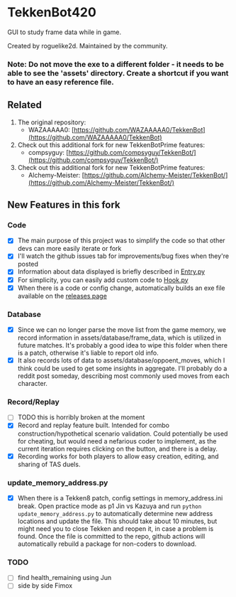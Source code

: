# TekkenBot420

GUI to study frame data while in game.

Created by roguelike2d. Maintained by the community.

### Note: Do not move the exe to a different folder - it needs to be able to see the 'assets' directory. Create a shortcut if you want to have an easy reference file.

## Related

1. The original repository:
   - WAZAAAAA0: [https://github.com/WAZAAAAA0/TekkenBot](https://github.com/WAZAAAAA0/TekkenBot)
2. Check out this additional fork for new TekkenBotPrime features:
   - compsyguy: [https://github.com/compsyguy/TekkenBot/](https://github.com/compsyguy/TekkenBot/)
3. Check out this additional fork for new TekkenBotPrime features:
   - Alchemy-Meister: [https://github.com/Alchemy-Meister/TekkenBot/](https://github.com/Alchemy-Meister/TekkenBot/)

## New Features in this fork

### Code

- [x] The main purpose of this project was to simplify the code so that other devs can more easily iterate or fork
- [x] I'll watch the github issues tab for improvements/bug fixes when they're posted
- [x] Information about data displayed is briefly described in [Entry.py](https://github.com/dcep93/TekkenBot/blob/master/TekkenBot420/src/frame_data/Entry.py)
- [x] For simplicity, you can easily add custom code to [Hook.py](https://github.com/dcep93/TekkenBot/blob/master/TekkenBot420/src/frame_data/Hook.py)
- [x] When there is a code or config change, automatically builds an exe file available on the [releases page](https://github.com/dcep93/TekkenBot/releases)

### Database

- [x] Since we can no longer parse the move list from the game memory, we record information in assets/database/frame_data, which is utilized in future matches. It's probably a good idea to wipe this folder when there is a patch, otherwise it's liable to report old info.
- [x] It also records lots of data to assets/database/oppoent_moves, which I think could be used to get some insights in aggregate. I'll probably do a reddit post someday, describing most commonly used moves from each character.

### Record/Replay

- [ ] TODO this is horribly broken at the moment
- [x] Record and replay feature built. Intended for combo construction/hypothetical scenario validation. Could potentially be used for cheating, but would need a nefarious coder to implement, as the current iteration requires clicking on the button, and there is a delay.
- [x] Recording works for both players to allow easy creation, editing, and sharing of TAS duels.

### update_memory_address.py

- [x] When there is a Tekken8 patch, config settings in memory_address.ini break. Open practice mode as p1 Jin vs Kazuya and run `python update_memory_address.py` to automatically determine new address locations and update the file. This should take about 10 minutes, but might need you to close Tekken and reopen it, in case a problem is found. Once the file is committed to the repo, github actions will automatically rebuild a package for non-coders to download.

### TODO

- [ ] find health_remaining using Jun
- [ ] side by side Fimox

